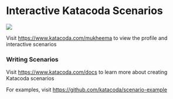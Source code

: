# Interactive Katacoda Scenarios

[![](http://shields.katacoda.com/katacoda/mukheema/count.svg)](https://www.katacoda.com/mukheema "Get your profile on Katacoda.com")

Visit https://www.katacoda.com/mukheema to view the profile and interactive scenarios

### Writing Scenarios
Visit https://www.katacoda.com/docs to learn more about creating Katacoda scenarios

For examples, visit https://github.com/katacoda/scenario-example
